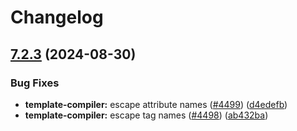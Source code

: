 # Changelog

## [7.2.3](https://github.com/salesforce/lwc/compare/v7.2.2...v7.2.3) (2024-08-30)


### Bug Fixes

* **template-compiler:** escape attribute names ([#4499](https://github.com/salesforce/lwc/issues/4499)) ([d4edefb](https://github.com/salesforce/lwc/commit/d4edefbe256a62af54c715a468ee1ca1f02628d5))
* **template-compiler:** escape tag names ([#4498](https://github.com/salesforce/lwc/issues/4498)) ([ab432ba](https://github.com/salesforce/lwc/commit/ab432ba312d85bf9f5dcd0f9beccd918eeade744))
